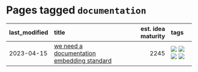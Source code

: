 # Pages tagged `documentation`

|last_modified|title|est. idea maturity|tags
|:---|:---|---:|:---|
|2023-04-15|[we need a documentation embedding standard](../doc-embed-standard.md)|2245|[![](https://img.shields.io/badge/tag-accessibility-abf295)](../tags/accessibility.md) [![](https://img.shields.io/badge/tag-documentation-5fba1d)](../tags/documentation.md) [![](https://img.shields.io/badge/tag-standard-587798)](../tags/standard.md) [![](https://img.shields.io/badge/tag-tooling-76bb24)](../tags/tooling.md)|